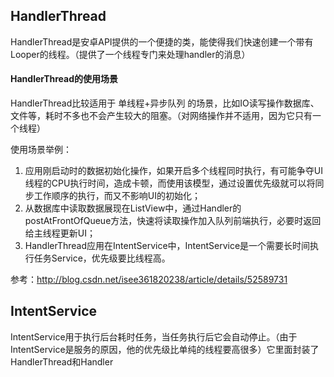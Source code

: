 ## HandlerThread
HandlerThread是安卓API提供的一个便捷的类，能使得我们快速创建一个带有Looper的线程。（提供了一个线程专门来处理handler的消息）

#### HandlerThread的使用场景
HandlerThread比较适用于 单线程+异步队列 的场景，比如IO读写操作数据库、文件等，耗时不多也不会产生较大的阻塞。（对网络操作并不适用，因为它只有一个线程）

使用场景举例：
1. 应用刚启动时的数据初始化操作，如果开启多个线程同时执行，有可能争夺UI线程的CPU执行时间，造成卡顿，而使用该模型，通过设置优先级就可以将同步工作顺序的执行，而又不影响UI的初始化；
2. 从数据库中读取数据展现在ListView中，通过Handler的postAtFrontOfQueue方法，快速将读取操作加入队列前端执行，必要时返回给主线程更新UI；
3. HandlerThread应用在IntentService中，IntentService是一个需要长时间执行任务Service，优先级要比线程高。

参考：http://blog.csdn.net/isee361820238/article/details/52589731

## IntentService
IntentService用于执行后台耗时任务，当任务执行后它会自动停止。（由于IntentService是服务的原因，他的优先级比单纯的线程要高很多）它里面封装了HandlerThread和Handler
